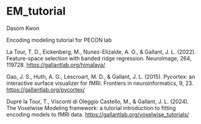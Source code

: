 # EM_tutorial
Dasom Kwon

Encoding modeling tutorial for PECON lab

La Tour, T. D., Eickenberg, M., Nunez-Elizalde, A. O., & Gallant, J. L. (2022). Feature-space selection with banded ridge regression. NeuroImage, 264, 119728.
https://gallantlab.org/himalaya/

Gao, J. S., Huth, A. G., Lescroart, M. D., & Gallant, J. L. (2015). Pycortex: an interactive surface visualizer for fMRI. Frontiers in neuroinformatics, 9, 23.
https://gallantlab.org/pycortex/

Dupré la Tour, T., Visconti di Oleggio Castello, M., & Gallant, J. L. (2024). The Voxelwise Modeling framework: a tutorial introduction to fitting encoding models to fMRI data.
https://gallantlab.org/voxelwise_tutorials/
